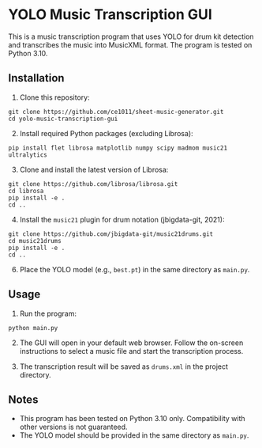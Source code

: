 # YOLO Music Transcription GUI

This is a music transcription program that uses YOLO for drum kit detection and transcribes the music into MusicXML format. The program is tested on Python 3.10.

## Installation

1. Clone this repository:
```commandline
git clone https://github.com/ce1011/sheet-music-generator.git
cd yolo-music-transcription-gui
```

2. Install required Python packages (excluding Librosa):
```commandline
pip install flet librosa matplotlib numpy scipy madmom music21 ultralytics
```


3. Clone and install the latest version of Librosa:

```commandline
git clone https://github.com/librosa/librosa.git
cd librosa
pip install -e .
cd ..
```
4. Install the `music21` plugin for drum notation (jbigdata-git, 2021): 
```commandline
git clone https://github.com/jbigdata-git/music21drums.git
cd music21drums
pip install -e .
cd ..
```

6. Place the YOLO model (e.g., `best.pt`) in the same directory as `main.py`.

## Usage

1. Run the program:
```commandline
python main.py
```


2. The GUI will open in your default web browser. Follow the on-screen instructions to select a music file and start the transcription process.

3. The transcription result will be saved as `drums.xml` in the project directory.

## Notes

- This program has been tested on Python 3.10 only. Compatibility with other versions is not guaranteed.
- The YOLO model should be provided in the same directory as `main.py`.






